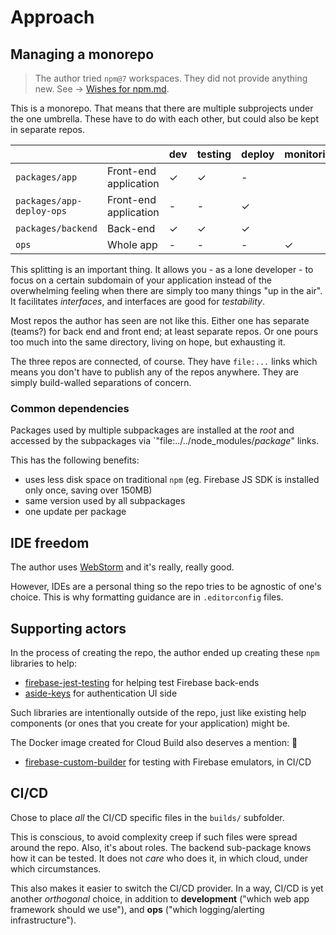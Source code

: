# Approach


## Managing a monorepo

>The author tried `npm@7` workspaces. They did not provide anything new. See -> [Wishes for npm.md](DEVS/Wishes%20for%20npm.md).

This is a monorepo. That means that there are multiple subprojects under the one umbrella. These have to do with each other, but could also be kept in separate repos.

|||dev|testing|deploy|monitoring|
|---|---|---|---|---|---|
|`packages/app`|Front-end application|&check;|&check;|-|
|`packages/app-deploy-ops`|Front-end application|-|-|&check;|
|`packages/backend`|Back-end|&check;|&check;|&check;|
|`ops`|Whole app|-|-|-|&check;|

This splitting is an important thing. It allows you - as a lone developer - to focus on a certain subdomain of your application instead of the overwhelming feeling when there are simply too many things "up in the air". It facilitates *interfaces*, and interfaces are good for *testability*.

Most repos the author has seen are not like this. Either one has separate (teams?) for back end and front end; at least separate repos. Or one pours too much into the same directory, living on hope, but exhausting it.

The three repos are connected, of course. They have `file:...` links which means you don't have to publish any of the repos anywhere. They are simply build-walled separations of concern.

<!--
>Suggestions on how dependency management (`npm install`) could be centralized are welcome!
-->

### Common dependencies

Packages used by multiple subpackages are installed at the *root* and accessed by the subpackages via `"file:../../node_modules/*package*" links. 

This has the following benefits:

- uses less disk space on traditional `npm` (eg. Firebase JS SDK is installed only once, saving over 150MB)
- same version used by all subpackages
- one update per package


## IDE freedom

The author uses [WebStorm](https://www.jetbrains.com/webstorm/) and it's really, really good.

However, IDEs are a personal thing so the repo tries to be agnostic of one's choice. This is why formatting guidance are in `.editorconfig` files.


## Supporting actors

In the process of creating the repo, the author ended up creating these `npm` libraries to help:

- [firebase-jest-testing](https://github.com/akauppi/firebase-jest-testing) for helping test Firebase back-ends
- [aside-keys](https://github.com/akauppi/aside-keys/tree/master/packages/aside-keys) for authentication UI side

Such libraries are intentionally outside of the repo, just like existing help components (or ones that you create for your application) might be.

The Docker image created for Cloud Build also deserves a mention: 🏅

- [firebase-custom-builder](https://github.com/akauppi/firebase-custom-builder) for testing with Firebase emulators, in CI/CD


## CI/CD

Chose to place *all* the CI/CD specific files in the `builds/` subfolder.

This is conscious, to avoid complexity creep if such files were spread around the repo. Also, it's about roles. The backend sub-package knows how it can be tested. It does not *care* who does it, in which cloud, under which circumstances.

This also makes it easier to switch the CI/CD provider. In a way, CI/CD is yet another *orthogonal* choice, in addition to **development** ("which web app framework should we use"), and **ops** ("which logging/alerting infrastructure").

<!-- tbd. picture of three axis -->
